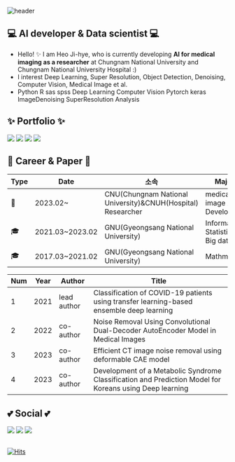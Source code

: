 
![header](https://capsule-render.vercel.app/api?type=Waving&color=auto&height=300&section=header&text=JIHYE%20HEO&fontSize=90&animation=blinking)<br>

## 💻 AI developer & Data scientist 💻 


- Hello! ✨ I am Heo Ji-hye, who is currently developing **AI for medical imaging as a researcher** at Chungnam National University and Chungnam National University Hospital :)
- I interest Deep Learning, Super Resolution, Object Detection, Denoising, Computer Vision, Medical Image et al.
- Python R sas spss Deep Learning Computer Vision Pytorch keras ImageDenoising SuperResolution Analysis

## ✨ Portfolio ✨
<a href="https://candy-mallow-f72.notion.site/JiHyeHeo_CV-04dc1a6e12b64503bf4a023f93085469"><img src="https://img.shields.io/badge/Portfolio-FA6423?style=flat&logo=protocolsdotio&logoColor=white"/></a>
<a href="https://blog.naver.com/soodagnu/"><img src="https://img.shields.io/badge/Blog-44A833?style=flat&logo=aerlingus&logoColor=white"/></a>
<a href="https://github.com/jihyeheo](https://github.com/jihyeheo"><img src="https://img.shields.io/badge/Github-181717?style=flat&logo=github&logoColor=white"/></a>
<a href="https://dacon.io/myprofile/409575/home"><img src="https://img.shields.io/badge/Dacon-A100FF?style=flat&logo=d&logoColor=white"/></a>


## 🎉 Career & Paper 🎉

|Type|Date|소속|Major|
|---|---|---|---|
|🥼|2023.02~|CNU(Chungnam National University)&CNUH(Hospital) Researcher|medical image AI Developer|
|🎓|2021.03~2023.02|GNU(Gyeongsang National University)|Information Statistics Big data|
|🎓|2017.03~2021.02|GNU(Gyeongsang National University)|Mathmatics|



|Num|Year|Author|Title|
|---|---|---|---|
|1|2021|lead author|Classification of COVID-19 patients using transfer learning-based ensemble deep learning|
|2|2022|co-author|Noise Removal Using Convolutional Dual-Decoder AutoEncoder Model in Medical Images|
|3|2023|co-author|Efficient CT image noise removal using deformable CAE model|
|4|2023|co-author|Development of a Metabolic Syndrome Classification and Prediction Model for Koreans using Deep learning|
  
  




## 💕 Social 💕
<a href="mailto:hu612213@gmail.com"><img src="https://img.shields.io/badge/Gmail-D14836?style=flat&logo=Gmail&logoColor=white&link=mailto:hu612213@gmail.com"/></a>
<a href="https://www.instagram.com/imag_wisdom"><img src="https://img.shields.io/badge/Instagram-%23E4405F.svg?style=flat&logo=Instagram&logoColor=white&link=https://www.instagram.com/imag_wisdom"/></a>
<a href="https://velog.io/@imag_wisdom"><img src="http://img.shields.io/badge/-Velog-20c997?style=flat&logo=v&logoColor=white&link=https://velog.io/@imag_wisdom"/></a>

##

[![Hits](https://hits.seeyoufarm.com/api/count/incr/badge.svg?url=https%3A%2F%2Fgithub.com%2Fjihyeheo&count_bg=%2379C83D&title_bg=%23555555&icon=&icon_color=%23E7E7E7&title=hits&edge_flat=false)](https://hits.seeyoufarm.com)
</div>
